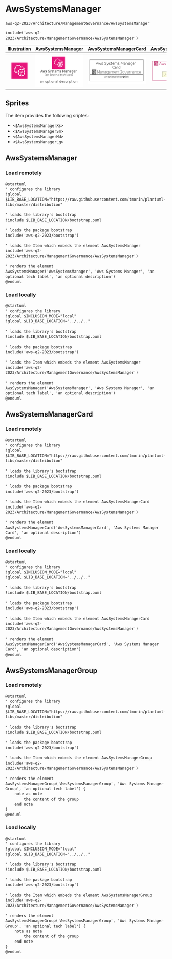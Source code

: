 # AwsSystemsManager


```text
aws-q2-2023/Architecture/ManagementGovernance/AwsSystemsManager
```

```text
include('aws-q2-2023/Architecture/ManagementGovernance/AwsSystemsManager')
```



| Illustration | AwsSystemsManager | AwsSystemsManagerCard | AwsSystemsManagerGroup |
| :---: | :---: | :---: | :---: |
| ![illustration for Illustration](../../../aws-q2-2023/Architecture/ManagementGovernance/AwsSystemsManager.png) | ![illustration for AwsSystemsManager](../../../aws-q2-2023/Architecture/ManagementGovernance/AwsSystemsManager.Local.png) | ![illustration for AwsSystemsManagerCard](../../../aws-q2-2023/Architecture/ManagementGovernance/AwsSystemsManagerCard.Local.png) | ![illustration for AwsSystemsManagerGroup](../../../aws-q2-2023/Architecture/ManagementGovernance/AwsSystemsManagerGroup.Local.png) |



## Sprites
The item provides the following sriptes:

- `<$AwsSystemsManagerXs>`
- `<$AwsSystemsManagerSm>`
- `<$AwsSystemsManagerMd>`
- `<$AwsSystemsManagerLg>`





## AwsSystemsManager

### Load remotely
```plantuml
@startuml
' configures the library
!global $LIB_BASE_LOCATION="https://raw.githubusercontent.com/tmorin/plantuml-libs/master/distribution"

' loads the library's bootstrap
!include $LIB_BASE_LOCATION/bootstrap.puml

' loads the package bootstrap
include('aws-q2-2023/bootstrap')

' loads the Item which embeds the element AwsSystemsManager
include('aws-q2-2023/Architecture/ManagementGovernance/AwsSystemsManager')

' renders the element
AwsSystemsManager('AwsSystemsManager', 'Aws Systems Manager', 'an optional tech label', 'an optional description')
@enduml
```

### Load locally
```plantuml
@startuml
' configures the library
!global $INCLUSION_MODE="local"
!global $LIB_BASE_LOCATION="../../.."

' loads the library's bootstrap
!include $LIB_BASE_LOCATION/bootstrap.puml

' loads the package bootstrap
include('aws-q2-2023/bootstrap')

' loads the Item which embeds the element AwsSystemsManager
include('aws-q2-2023/Architecture/ManagementGovernance/AwsSystemsManager')

' renders the element
AwsSystemsManager('AwsSystemsManager', 'Aws Systems Manager', 'an optional tech label', 'an optional description')
@enduml
```

## AwsSystemsManagerCard

### Load remotely
```plantuml
@startuml
' configures the library
!global $LIB_BASE_LOCATION="https://raw.githubusercontent.com/tmorin/plantuml-libs/master/distribution"

' loads the library's bootstrap
!include $LIB_BASE_LOCATION/bootstrap.puml

' loads the package bootstrap
include('aws-q2-2023/bootstrap')

' loads the Item which embeds the element AwsSystemsManagerCard
include('aws-q2-2023/Architecture/ManagementGovernance/AwsSystemsManager')

' renders the element
AwsSystemsManagerCard('AwsSystemsManagerCard', 'Aws Systems Manager Card', 'an optional description')
@enduml
```

### Load locally
```plantuml
@startuml
' configures the library
!global $INCLUSION_MODE="local"
!global $LIB_BASE_LOCATION="../../.."

' loads the library's bootstrap
!include $LIB_BASE_LOCATION/bootstrap.puml

' loads the package bootstrap
include('aws-q2-2023/bootstrap')

' loads the Item which embeds the element AwsSystemsManagerCard
include('aws-q2-2023/Architecture/ManagementGovernance/AwsSystemsManager')

' renders the element
AwsSystemsManagerCard('AwsSystemsManagerCard', 'Aws Systems Manager Card', 'an optional description')
@enduml
```

## AwsSystemsManagerGroup

### Load remotely
```plantuml
@startuml
' configures the library
!global $LIB_BASE_LOCATION="https://raw.githubusercontent.com/tmorin/plantuml-libs/master/distribution"

' loads the library's bootstrap
!include $LIB_BASE_LOCATION/bootstrap.puml

' loads the package bootstrap
include('aws-q2-2023/bootstrap')

' loads the Item which embeds the element AwsSystemsManagerGroup
include('aws-q2-2023/Architecture/ManagementGovernance/AwsSystemsManager')

' renders the element
AwsSystemsManagerGroup('AwsSystemsManagerGroup', 'Aws Systems Manager Group', 'an optional tech label') {
    note as note
        the content of the group
    end note
}
@enduml
```

### Load locally
```plantuml
@startuml
' configures the library
!global $INCLUSION_MODE="local"
!global $LIB_BASE_LOCATION="../../.."

' loads the library's bootstrap
!include $LIB_BASE_LOCATION/bootstrap.puml

' loads the package bootstrap
include('aws-q2-2023/bootstrap')

' loads the Item which embeds the element AwsSystemsManagerGroup
include('aws-q2-2023/Architecture/ManagementGovernance/AwsSystemsManager')

' renders the element
AwsSystemsManagerGroup('AwsSystemsManagerGroup', 'Aws Systems Manager Group', 'an optional tech label') {
    note as note
        the content of the group
    end note
}
@enduml
```

